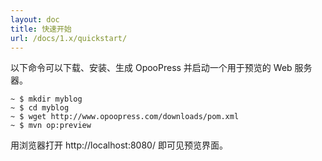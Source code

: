 ```yaml
---
layout: doc
title: 快速开始
url: /docs/1.x/quickstart/
---
```


以下命令可以下载、安装、生成 OpooPress 并启动一个用于预览的 Web 服务器。
```
~ $ mkdir myblog
~ $ cd myblog
~ $ wget http://www.opoopress.com/downloads/pom.xml
~ $ mvn op:preview
```
用浏览器打开 http://localhost:8080/ 即可见预览界面。


